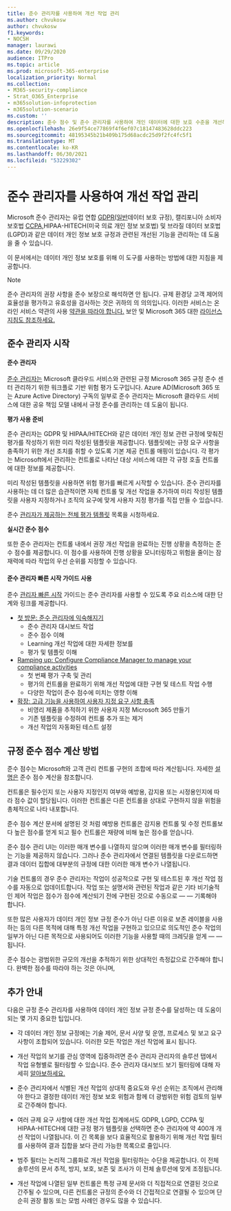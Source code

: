 ```yaml
---
title: 준수 관리자를 사용하여 개선 작업 관리
ms.author: chvukosw
author: chvukosw
f1.keywords:
- NOCSH
manager: laurawi
ms.date: 09/29/2020
audience: ITPro
ms.topic: article
ms.prod: microsoft-365-enterprise
localization_priority: Normal
ms.collection:
- M365-security-compliance
- Strat_O365_Enterprise
- m365solution-infoprotection
- m365solution-scenario
ms.custom: ''
description: 준수 점수 및 준수 관리자를 사용하여 개인 데이터에 대한 보호 수준을 개선하는 방법을 학습합니다.
ms.openlocfilehash: 26e9f54ce77869f4f6ef07c18147483628ddc223
ms.sourcegitcommit: 48195345b21b409b175d68acdc25d9f2fc4fc5f1
ms.translationtype: MT
ms.contentlocale: ko-KR
ms.lasthandoff: 06/30/2021
ms.locfileid: "53229302"
---
```

# <a name="use-compliance-manager-to-manage-improvement-actions"></a>준수 관리자를 사용하여 개선 작업 관리

Microsoft 준수 관리자는 유럽 연합 [GDPR(일반](/compliance/regulatory/gdpr)데이터 보호 규정), 캘리포니아 소비자 보호법 [CCPA,](/compliance/regulatory/ccpa-faq)HIPAA-HITECH(미국 의료 개인 정보 보호법) 및 브라질 데이터 보호법(LGPD)과 같은 데이터 개인 정보 보호 규정과 관련된 개선된 기능을 관리하는 데 도움을 줄 수 있습니다.

이 문서에서는 데이터 개인 정보 보호를 위해 이 도구를 사용하는 방법에 대한 지침을 제공합니다.

> [!NOTE]
> 준수 관리자의 권장 사항을 준수 보장으로 해석하면 안 됩니다. 규제 환경당 고객 제어의 효율성을 평가하고 유효성을 검사하는 것은 귀하의 의 의의입니다. 이러한 서비스는 온라인 서비스 약관의 사용 [약관을 따라야 합니다.](https://go.microsoft.com/fwlink/?linkid=2108910) 보안 및 Microsoft 365 대한 [라이선스 지침도 참조하세요.](/office365/servicedescriptions/microsoft-365-service-descriptions/microsoft-365-tenantlevel-services-licensing-guidance/microsoft-365-security-compliance-licensing-guidance#compliance-manager)

## <a name="getting-started-with-compliance-manager"></a>준수 관리자 시작

#### <a name="what-is-compliance-manager"></a>준수 관리자

[준수 관리자는](../compliance/compliance-manager.md) Microsoft 클라우드 서비스와 관련된 규정 Microsoft 365 규정 준수 센터 관리하기 위한 워크플로 기반 위험 평가 도구입니다. Azure AD(Microsoft 365 또는 Azure Active Directory) 구독의 일부로 준수 관리자는 Microsoft 클라우드 서비스에 대한 공유 책임 모델 내에서 규정 준수를 관리하는 데 도움이 됩니다.

**평가 사용 준비**

준수 관리자는 GDPR 및 [](../compliance/compliance-manager-assessments.md) HIPAA/HITECH와 같은 데이터 개인 정보 관련 규정에 맞춰진 평가를 작성하기 위한 미리 작성된 템플릿을 제공합니다. 템플릿에는 규정 요구 사항을 충족하기 위한 개선 조치를 취할 수 있도록 기본 제공 컨트롤 매핑이 있습니다. 각 평가는 Microsoft에서 관리하는 컨트롤로 나타난 대상 서비스에 대한 각 규정 호출 컨트롤에 대한 정보를 제공합니다.

미리 작성된 템플릿을 사용하면 위험 평가를 빠르게 시작할 수 있습니다. 준수 관리자를 사용하는 데 더 많은 습관적이면 자체 컨트롤 및 개선 작업을 추가하여 미리 작성된 템플릿을 사용자 지정하거나 조직의 요구에 맞게 사용자 지정 평가를 직접 만들 수 있습니다.

준수 [관리자가 제공하는 전체 평가 템플릿](../compliance/compliance-manager-templates-list.md) 목록을 시청하세요.

**실시간 준수 점수**

또한 준수 관리자는 컨트롤 내에서 권장 개선 작업을 완료하는 진행 상황을 측정하는 준수 점수를 제공합니다. 이 점수를 사용하여 진행 상황을 모니터링하고 위험을 줄이는 잠재력에 따라 작업의 우선 순위를 지정할 수 있습니다.

#### <a name="use-the-compliance-manager-quickstart-guide"></a>준수 관리자 빠른 시작 가이드 사용

준수 [관리자 빠른 시작](../compliance/compliance-manager-quickstart.md) 가이드는 준수 관리자를 사용할 수 있도록 주요 리소스에 대한 단계와 링크를 제공합니다.

- [첫 방문: 준수 관리자에 익숙해지기](../compliance/compliance-manager-quickstart.md#first-visit-get-to-know-compliance-manager)
    - 준수 관리자 대시보드 작업
    - 준수 점수 이해
    - Learning 개선 작업에 대한 자세한 정보를
    - 평가 및 템플릿 이해
- [Ramping up: Configure Compliance Manager to manage your compliance activities](../compliance/compliance-manager-quickstart.md#ramping-up-configure-compliance-manager-to-manage-your-compliance-activities)
    - 첫 번째 평가 구축 및 관리
    - 평가의 컨트롤을 완료하기 위해 개선 작업에 대한 구현 및 테스트 작업 수행
    - 다양한 작업이 준수 점수에 미치는 영향 이해
- [확장: 고급 기능을 사용하여 사용자 지정 요구 사항 충족](../compliance/compliance-manager-quickstart.md#scaling-up-use-advanced-functionality-to-meet-your-custom-needs)
    - 비영리 제품을 추적하기 위한 사용자 지정 Microsoft 365 만들기
    - 기존 템플릿을 수정하여 컨트롤 추가 또는 제거
    - 개선 작업의 자동화된 테스트 설정

## <a name="how-your-compliance-score-is-calculated"></a>규정 준수 점수 계산 방법

준수 점수는 Microsoft와 고객 관리 컨트롤 구현의 조합에 따라 계산됩니다. 자세한 [설명은](../compliance/compliance-score-calculation.md) 준수 점수 계산을 참조합니다.

컨트롤은 필수인지 또는 사용자 지정인지 여부와 예방용, 감지용 또는 시정용인지에 따라 점수 값이 할당됩니다. 이러한 컨트롤은 다른 컨트롤을 상대로 구현하지 않을 위험을 총체적으로 나타 내포합니다.

준수 점수 계산 문서에 설명된 것 처럼 예방용 컨트롤은 감지용 컨트롤 및 수정 컨트롤보다 높은 점수를 얻게 되고 필수 컨트롤은 재량에 비해 높은 점수를 얻습니다.

준수 점수 관리 UI는 이러한 매개 변수를 나열하지 않으며 이러한 매개 변수를 필터링하는 기능을 제공하지 않습니다. 그러나 준수 관리자에서 연결된 템플릿을 다운로드하면 결과 데이터 집합에 대부분의 규정에 대한 이러한 매개 변수가 나열됩니다.

기술 컨트롤의 경우 준수 관리자는 작업이 성공적으로 구현 및 테스트된 후 개선 작업 점수를 자동으로 업데이트합니다. 작업 또는 설명서와 관련된 작업과 같은 기타 비기술적인 제어 작업은 점수가 점수에 계산되기 전에 구현된 것으로 수동으로 &mdash; &mdash; 기록해야 합니다.

또한 많은 사용자가 데이터 개인 정보 규정 준수가 아닌 다른 이유로 보존 레이블을 사용하는 등의 다른 목적에 대해 특정 개선 작업을 구현하고 있으므로 의도적인 준수 작업의 일부가 아닌 다른 목적으로 사용되어도 이러한 기능을 사용할 때의 크레딧을 얻게 &mdash; &mdash; 됩니다.

준수 점수는 광범위한 규모의 개선을 추적하기 위한 상대적인 측정값으로 간주해야 합니다. 완벽한 점수를 따라야 하는 것은 아니며,

## <a name="additional-guidance"></a>추가 안내

다음은 규정 준수 관리자를 사용하여 데이터 개인 정보 규정 준수를 달성하는 데 도움이 되는 몇 가지 중요한 팁입니다.

- 각 데이터 개인 정보 규정에는 기술 제어, 문서 사양 및 운영, 프로세스 및 보고 요구 사항이 조합되어 있습니다. 이러한 모든 작업은 개선 작업에 표시 됩니다.

- 개선 작업의 보기를 관심 영역에 집중하려면 준수 관리자 관리자의  솔루션 탭에서 작업 유형별로 필터링할 수 있습니다. 준수 관리자 대시보드 보기 필터링에 대해 자세히 [알아보하세요.](../compliance/compliance-manager-setup.md#filtering-your-dashboard-view)

- 준수 관리자에서 식별된 개선 작업의 상대적 중요도와 우선 순위는 조직에서 관리해야 한다고 결정한 데이터 개인 정보 보호 위험과 함께 더 광범위한 위험 검토의 일부로 간주해야 합니다.

- 여러 규제 요구 사항에 대한 개선 작업 집계에서도 GDPR, LGPD, CCPA 및 HIPAA-HITECH에 대한 규정 평가 템플릿을 선택하면 준수 관리자에 약 400개 개선 작업이 나열됩니다. 이 긴 목록을 보다 효율적으로 활용하기 위해 개선 작업 필터를 사용하여 결과 집합을 보다 관리 가능한 목록으로 줄입니다.

- 범주 필터는 논리적 그룹화로 개선 작업을 필터링하는 수단을 제공합니다. 이 전체 솔루션의 문서 추적, 방지, 보호, 보존 및 조사가 이 전체 솔루션에 맞게 조정됩니다.

- 개선 작업에 나열된 일부 컨트롤은 특정 규제 문서와 더 직접적으로 연결된 것으로 간주될 수 있으며, 다른 컨트롤은 규정의 준수와 더 간접적으로 연결될 수 있으며 단순히 권장 활동 또는 모범 사례인 경우도 많을 수 있습니다.